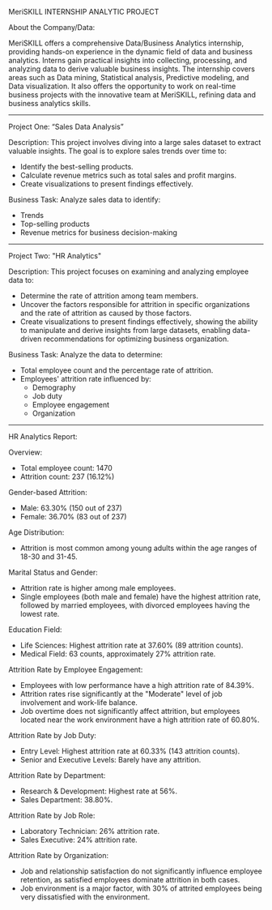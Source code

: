 MeriSKILL INTERNSHIP ANALYTIC PROJECT

About the Company/Data:

MeriSKILL offers a comprehensive Data/Business Analytics internship, providing hands-on experience in the dynamic field of data and business analytics. Interns gain practical insights into collecting, processing, and analyzing data to derive valuable business insights. The internship covers areas such as Data mining, Statistical analysis, Predictive modeling, and Data visualization. It also offers the opportunity to work on real-time business projects with the innovative team at MeriSKILL, refining data and business analytics skills.

---

Project One: “Sales Data Analysis”

Description:
This project involves diving into a large sales dataset to extract valuable insights. The goal is to explore sales trends over time to:
- Identify the best-selling products.
- Calculate revenue metrics such as total sales and profit margins.
- Create visualizations to present findings effectively.

Business Task:
Analyze sales data to identify:
- Trends
- Top-selling products
- Revenue metrics for business decision-making

---

 Project Two: "HR Analytics"

Description:
This project focuses on examining and analyzing employee data to:
- Determine the rate of attrition among team members.
- Uncover the factors responsible for attrition in specific organizations and the rate of attrition as caused by those factors.
- Create visualizations to present findings effectively, showing the ability to manipulate and derive insights from large datasets, enabling data-driven recommendations for optimizing business organization.

Business Task:
Analyze the data to determine:
- Total employee count and the percentage rate of attrition.
- Employees' attrition rate influenced by:
  - Demography
  - Job duty
  - Employee engagement
  - Organization

---

 HR Analytics Report:

 Overview:
- Total employee count: 1470
- Attrition count: 237 (16.12%)

 Gender-based Attrition:
- Male: 63.30% (150 out of 237)
- Female: 36.70% (83 out of 237)

 Age Distribution:
- Attrition is most common among young adults within the age ranges of 18-30 and 31-45.

 Marital Status and Gender:
- Attrition rate is higher among male employees.
- Single employees (both male and female) have the highest attrition rate, followed by married employees, with divorced employees having the lowest rate.

 Education Field:
- Life Sciences: Highest attrition rate at 37.60% (89 attrition counts).
- Medical Field: 63 counts, approximately 27% attrition rate.

 Attrition Rate by Employee Engagement:
- Employees with low performance have a high attrition rate of 84.39%.
- Attrition rates rise significantly at the "Moderate" level of job involvement and work-life balance.
- Job overtime does not significantly affect attrition, but employees located near the work environment have a high attrition rate of 60.80%.

 Attrition Rate by Job Duty:
- Entry Level: Highest attrition rate at 60.33% (143 attrition counts).
- Senior and Executive Levels: Barely have any attrition.

 Attrition Rate by Department:
- Research & Development: Highest rate at 56%.
- Sales Department: 38.80%.

 Attrition Rate by Job Role:
- Laboratory Technician: 26% attrition rate.
- Sales Executive: 24% attrition rate.

 Attrition Rate by Organization:
- Job and relationship satisfaction do not significantly influence employee retention, as satisfied employees dominate attrition in both cases.
- Job environment is a major factor, with 30% of attrited employees being very dissatisfied with the environment.

